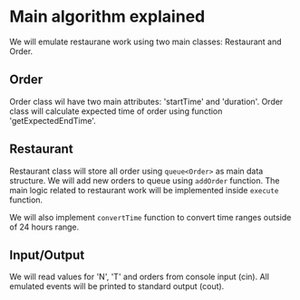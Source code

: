 # Main algorithm explained

We will emulate restaurane work using two main classes: Restaurant and Order.

## Order 
Order class wil have two main attributes: 'startTime' and 'duration'.
Order class will calculate expected time of order using function 'getExpectedEndTime'.

## Restaurant
Restaurant class will store all order using `queue<Order>` as main data structure.
We will add new orders to queue using `addOrder` function.
The main logic related to restaurant work will be implemented inside `execute` function.

We will also implement `convertTime` function to convert time ranges outside of 24 hours range.

## Input/Output
We will read values for 'N', 'T' and orders from console input (cin).
All emulated events will be printed to standard output (cout).


